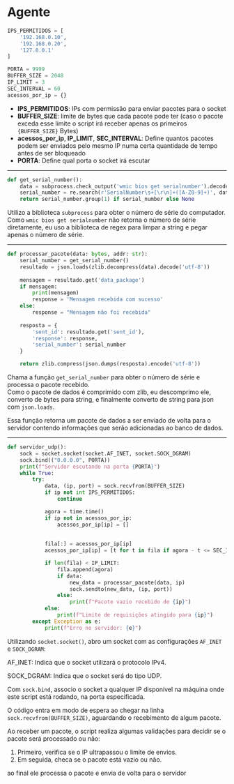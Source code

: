 # Agente
```python
IPS_PERMITIDOS = [
    '192.168.0.10',
    '192.168.0.20',
    '127.0.0.1'
]

PORTA = 9999
BUFFER_SIZE = 2048
IP_LIMIT = 3
SEC_INTERVAL = 60
acessos_por_ip = {}
```

- **IPS_PERMITIDOS**: IPs com permissão para enviar pacotes para o socket
- **BUFFER_SIZE**: limite de bytes que cada pacote pode ter (caso o pacote exceda esse limite o script irá receber apenas os primeiros `{BUFFER_SIZE}` Bytes)
- **acessos_por_ip**, **IP_LIMIT**, **SEC_INTERVAL**: Define quantos pacotes podem ser enviados pelo mesmo IP numa certa quantidade de tempo antes de ser bloqueado
- **PORTA**: Define qual porta o socket irá escutar

---

```python
def get_serial_number():
    data = subprocess.check_output('wmic bios get serialnumber').decode("utf-8")
    serial_number = re.search(r'SerialNumber\s+[\r\n]+([A-Z0-9]+)', data)
    return serial_number.group(1) if serial_number else None
```

Utilizo a biblioteca `subprocess` para obter o número de série do computador.  
Como `wmic bios get serialnumber` não retorna o número de série diretamente, eu uso a biblioteca de regex para limpar a string e pegar apenas o número de série.

---

```python
def processar_pacote(data: bytes, addr: str):
    serial_number = get_serial_number()
    resultado = json.loads(zlib.decompress(data).decode('utf-8'))
    
    mensagem = resultado.get('data_package')
    if mensagem:
        print(mensagem)
        response = 'Mensagem recebida com sucesso'
    else:
        response = "Mensagem não foi recebida"
    
    resposta = {
        'sent_id': resultado.get('sent_id'),
        'response': response,
        'serial_number': serial_number
    }

    return zlib.compress(json.dumps(resposta).encode('utf-8'))
```

Chama a função `get_serial_number` para obter o número de série e processa o pacote recebido.  
Como o pacote de dados é comprimido com zlib, eu descomprimo ele, converto de bytes para string, e finalmente converto de string para json com `json.loads`.

Essa função retorna um pacote de dados a ser enviado de volta para o servidor contendo informações que serão adicionadas ao banco de dados.

---

```python
def servidor_udp():
    sock = socket.socket(socket.AF_INET, socket.SOCK_DGRAM)
    sock.bind(("0.0.0.0", PORTA))
    print(f"Servidor escutando na porta {PORTA}")
    while True:
        try:
            data, (ip, port) = sock.recvfrom(BUFFER_SIZE)
            if ip not int IPS_PERMITIDOS:
                continue

            agora = time.time()
            if ip not in acessos_por_ip:
                acessos_por_ip[ip] = []
            
            
            fila[:] = acessos_por_ip[ip]
            acessos_por_ip[ip] = [t for t in fila if agora - t <= SEC_INTERVAL]

            if len(fila) < IP_LIMIT:
                fila.append(agora)                
                if data:
                    new_data = processar_pacote(data, ip)
                    sock.sendto(new_data, (ip, port))
                else:
                    print(f"Pacote vazio recebido de {ip}")                
            else:
                print(f"Limite de requisições atingido para {ip}")
        except Exception as e:
            print(f"Erro no servidor: {e}")
```

Utilizando `socket.socket()`, abro um socket com as configurações `AF_INET` e `SOCK_DGRAM`:

AF_INET: Indica que o socket utilizará o protocolo IPv4.

SOCK_DGRAM: Indica que o socket será do tipo UDP.

Com `sock.bind`, associo o socket a qualquer IP disponível na máquina onde este script está rodando, na porta especificada.

O código entra em modo de espera ao chegar na linha `sock.recvfrom(BUFFER_SIZE)`, aguardando o recebimento de algum pacote.

Ao receber um pacote, o script realiza algumas validações para decidir se o pacote será processado ou não:

1. Primeiro, verifica se o IP ultrapassou o limite de envios.
2. Em seguida, checa se o pacote está vazio ou não.

ao final ele processa o pacote e envia de volta para o servidor
